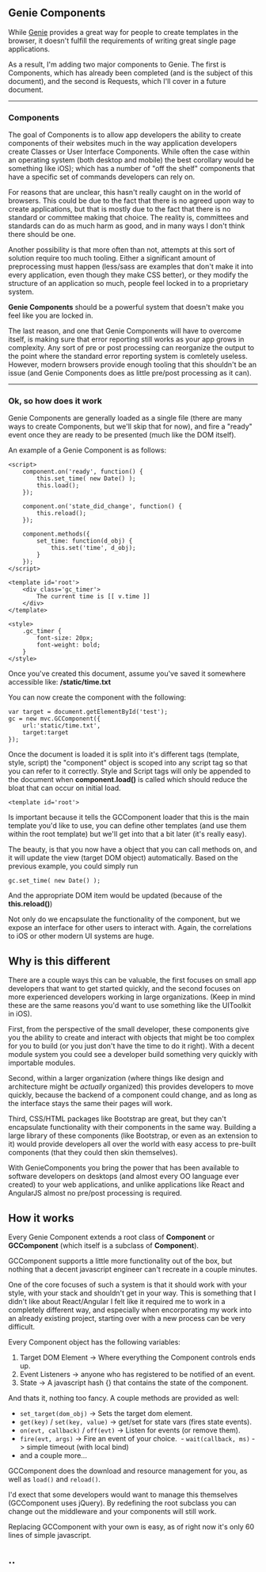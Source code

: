 ## Genie Components

While [Genie](http://www.github.com/graham/genie) provides a great way for people to create templates in the browser, it doesn't fulfill the requirements of writing great single page applications.

As a result, I'm adding two major components to Genie. The first is Components, which has already been completed (and is the subject of this document), and the second is Requests, which I'll cover in a future document.

----

### Components

The goal of Components is to allow app developers the ability to create components of their websites much in the way application developers create Classes or User Interface Components. While often the case within an operating system (both desktop and mobile) the best corollary would be something like iOS); which has a number of "off the shelf" components that have a specific set of commands developers can rely on.

For reasons that are unclear, this hasn't really caught on in the world of browsers.  This could be due to the fact that there is no agreed upon way to create applications, but that is mostly due to the fact that there is no standard or committee making that choice. The reality is, committees and standards can do as much harm as good, and in many ways I don't think there should be one.

Another possibility is that more often than not, attempts at this sort of solution require too much tooling. Either a significant amount of preprocessing must happen (less/sass are examples that don't make it into every application, even though they make CSS better), or they modify the structure of an application so much, people feel locked in to a proprietary system.

**Genie Components** should be a powerful system that doesn't make you feel like you are locked in.

The last reason, and one that Genie Components will have to overcome itself, is making sure that error reporting still works as your app grows in complexity. Any sort of pre or post processing can reorganize the output to the point where the standard error reporting system is comletely useless. However, modern browsers provide enough tooling that this shouldn't be an issue (and Genie Components does as little pre/post processing as it can).

----

### Ok, so how does it work

Genie Components are generally loaded as a single file (there are many ways to create Components, but we'll skip that for now), and fire a "ready" event once they are ready to be presented (much like the DOM itself).

An example of a Genie Component is as follows:

    <script>
        component.on('ready', function() {
            this.set_time( new Date() );
            this.load();
        });
        
        component.on('state_did_change', function() {
            this.reload();
        });

        component.methods({
            set_time: function(d_obj) {
                this.set('time', d_obj);
            }
        });
    </script>

    <template id='root'>
        <div class='gc_timer'>
            The current time is [[ v.time ]]
        </div>
    </template>

    <style>
        .gc_timer { 
            font-size: 20px;
            font-weight: bold;
        }
    </style>
    
Once you've created this document, assume you've saved it somewhere accessible like: __/static/time.txt__

You can now create the component with the following:

    var target = document.getElementById('test');
    gc = new mvc.GCComponent({
        url:'static/time.txt',
        target:target
    });
    
Once the document is loaded it is split into it's different tags (template, style, script) the "component" object is scoped into any script tag so that you can refer to it correctly. Style and Script tags will only be appended to the document when __component.load()__ is called which should reduce the bloat that can occur on initial load.

    <template id='root'>

Is important because it tells the GCComponent loader that this is the main template you'd like to use, you can define other templates (and use them within the root template) but we'll get into that a bit later (it's really easy).

The beauty, is that you now have a object that you can call methods on, and it will update the view (target DOM object) automatically. Based on the previous example, you could simply run 

    gc.set_time( new Date() );
    
And the appropriate DOM item would be updated (because of the __this.reload()__)

Not only do we encapsulate the functionality of the component, but we expose an interface for other users to interact with. Again, the correlations to iOS or other modern UI systems are huge.

## Why is this different

There are a couple ways this can be valuable, the first focuses on small app developers that want to get started quickly, and the second focuses on more experienced developers working in large organizations. (Keep in mind these are the same reasons you'd want to use something like the UIToolkit in iOS).

First, from the perspective of the small developer, these components give you the ability to create and interact with objects that might be too complex for you to build (or you just don't have the time to do it right). With a decent module system you could see a developer build something very quickly with importable modules.

Second, within a larger organization (where things like design and architecture might be _actually_ organized) this provides developers to move quickly, because the backend of a component could change, and as long as the interface stays the same their pages will work.

Third, CSS/HTML packages like Bootstrap are great, but they can't encapsulate functionality with their components in the same way. Building a large library of these components (like Bootstrap, or even as an extension to it) would provide developers all over the world with easy access to pre-built components (that they could then skin themselves).

With GenieComponents you bring the power that has been available to software developers on desktops (and almost every OO language ever created) to your web applications, and unlike applications like React and AngularJS almost no pre/post processing is required.

## How it works

Every Genie Component extends a root class of __Component__ or __GCComponent__ (which itself is a subclass of __Component__).

GCComponent supports a little more functionality out of the box, but nothing that a decent javascript engineer can't recreate in a couple minutes.

One of the core focuses of such a system is that it should work with your style, with your stack and shouldn't get in your way. This is something that I didn't like about React/Angular I felt like it required me to work in a completely different way, and especially when encorporating my work into an already existing project, starting over with a new process can be very difficult.

Every Component object has the following variables:

 1. Target DOM Element -> Where everything the Component controls ends up.
 1. Event Listeners -> anyone who has registered to be notified of an event.
 1. State -> A javascript hash {} that contains the state of the component.

And thats it, nothing too fancy. A couple methods are provided as well:

 - `set_target(dom_obj)` -> Sets the target dom element.
 - `get(key)` / `set(key, value)` -> get/set for state vars (fires state events).
 - `on(evt, callback)` / `off(evt)` -> Listen for events (or remove them).
 - `fire(evt, args)` -> Fire an event of your choice.  - `wait(callback, ms)` -> simple timeout (with local bind)
 - and a couple more...

GCComponent does the download and resource management for you, as well as `load()` and `reload()`.

I'd exect that some developers would want to manage this themselves (GCComponent uses jQuery). By redefining the root subclass you can change out the middleware and your components will still work.

Replacing GCComponent with your own is easy, as of right now it's only 60 lines of simple javascript.

..
-----




